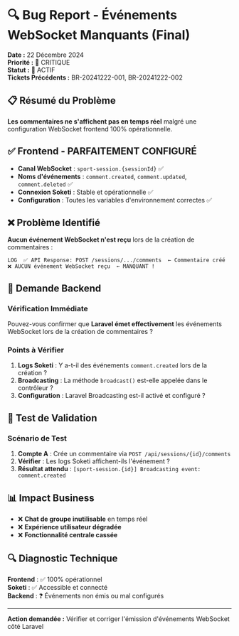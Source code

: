 # 🔍 Bug Report - Événements WebSocket Manquants (Final)

**Date :** 22 Décembre 2024  
**Priorité :** 🔴 CRITIQUE  
**Statut :** 🔴 ACTIF  
**Tickets Précédents :** BR-20241222-001, BR-20241222-002

## 📋 **Résumé du Problème**

**Les commentaires ne s'affichent pas en temps réel** malgré une configuration WebSocket frontend 100% opérationnelle.

## ✅ **Frontend - PARFAITEMENT CONFIGURÉ**

- **Canal WebSocket** : `sport-session.{sessionId}` ✅
- **Noms d'événements** : `comment.created`, `comment.updated`, `comment.deleted` ✅
- **Connexion Soketi** : Stable et opérationnelle ✅
- **Configuration** : Toutes les variables d'environnement correctes ✅

## ❌ **Problème Identifié**

**Aucun événement WebSocket n'est reçu** lors de la création de commentaires :

```
LOG  ✅ API Response: POST /sessions/.../comments  ← Commentaire créé
❌ AUCUN événement WebSocket reçu  ← MANQUANT !
```

## 🎯 **Demande Backend**

### **Vérification Immédiate**

Pouvez-vous confirmer que **Laravel émet effectivement** les événements WebSocket lors de la création de commentaires ?

### **Points à Vérifier**

1. **Logs Soketi** : Y a-t-il des événements `comment.created` lors de la création ?
2. **Broadcasting** : La méthode `broadcast()` est-elle appelée dans le contrôleur ?
3. **Configuration** : Laravel Broadcasting est-il activé et configuré ?

## 🧪 **Test de Validation**

### **Scénario de Test**
1. **Compte A** : Crée un commentaire via `POST /api/sessions/{id}/comments`
2. **Vérifier** : Les logs Soketi affichent-ils l'événement ?
3. **Résultat attendu** : `[sport-session.{id}] Broadcasting event: comment.created`

## 📊 **Impact Business**

- ❌ **Chat de groupe inutilisable** en temps réel
- ❌ **Expérience utilisateur dégradée**
- ❌ **Fonctionnalité centrale cassée**

## 🔍 **Diagnostic Technique**

**Frontend** : ✅ 100% opérationnel  
**Soketi** : ✅ Accessible et connecté  
**Backend** : ❓ Événements non émis ou mal configurés

---

**Action demandée :** Vérifier et corriger l'émission d'événements WebSocket côté Laravel
